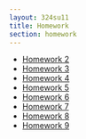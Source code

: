 ```yaml
---
layout: 324su11
title: Homework
section: homework
---
```


- [Homework 2][hw2]
- [Homework 3][hw3]
- [Homework 4][hw4]
- [Homework 5][hw5]
- [Homework 6][hw6]
- [Homework 7][hw7]
- [Homework 8][hw8]
- [Homework 9][hw9]

[hw2]: homework2.html
[hw3]: homework3.html
[hw4]: homework4.html
[hw5]: homework5.html
[hw6]: homework6.html
[hw7]: homework7.html
[hw8]: homework8.html
[hw9]: homework9.html
